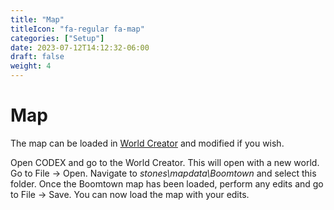 ```yaml
---
title: "Map"
titleIcon: "fa-regular fa-map"
categories: ["Setup"]
date: 2023-07-12T14:12:32-06:00
draft: false
weight: 4
---
```


# Map

The map can be loaded in [World Creator](/worldcreator) and modified if you wish.

Open CODEX and go to the World Creator. This will open with a new world. Go to File -> Open. Navigate to *stones\mapdata\Boomtown* and select this folder. Once the Boomtown map has been loaded, perform any edits and go to File -> Save. You can now load the map with your edits.